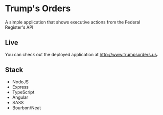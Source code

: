 # Trump's Orders
A simple application that shows executive actions from the Federal Register's API

## Live
You can check out the deployed application at http://www.trumpsorders.us.

## Stack
- NodeJS
- Express
- TypeScript
- Angular
- SASS
- Bourbon/Neat
